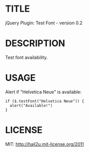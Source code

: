 TITLE
=====

jQuery Plugin: Test Font - version 0.2


DESCRIPTION
===========

Test font availability.


USAGE
=====

Alert if "Helvetica Neue" is available:

    if ($.testFont("Helvetica Neue")) {
      alert("Available!")
    }


LICENSE
=======

MIT: http://hail2u.mit-license.org/2011
